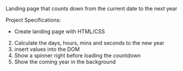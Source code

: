 Landing page that counts down from the current date to the next year

Project Specifications:

- Create landing page with HTML/CSS

2. Calculate the days, hours, mins and seconds to the new year
3. insert values into the DOM
4. Show a spinner right before loading the countdown
5. Show the coming year in the background
